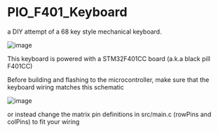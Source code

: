 # PIO_F401_Keyboard

a DIY attempt of a 68 key style mechanical keyboard.

![image](https://user-images.githubusercontent.com/103286009/171072225-c393b0a1-e99a-41db-9dae-a7502b0eaaeb.png)

This keyboard is powered with a STM32F401CC board (a.k.a black pill F401CC)

Before building and flashing to the microcontroller, make sure that the keyboard wiring matches this schematic

![image](https://user-images.githubusercontent.com/103286009/171072490-12b0d3a3-1370-45db-9883-a4ab201bd165.png)

or instead change the matrix pin definitions in src/main.c (rowPins and colPins) to fit your wiring
